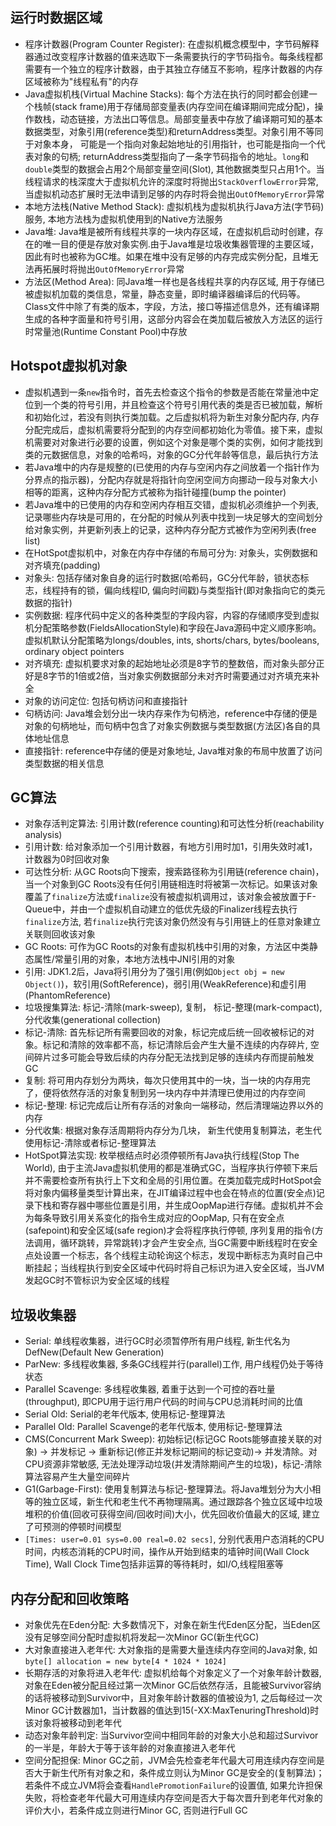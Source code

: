 ## 运行时数据区域
- 程序计数器(Program Counter Register): 在虚拟机概念模型中，字节码解释器通过改变程序计数器的值来选取下一条需要执行的字节码指令。每条线程都需要有一个独立的程序计数器，由于其独立存储互不影响，程序计数器的内存区域被称为"线程私有"的内存
- Java虚拟机栈(Virtual Machine Stacks): 每个方法在执行的同时都会创建一个栈帧(stack frame)用于存储局部变量表(内存空间在编译期间完成分配)，操作数栈，动态链接，方法出口等信息。局部变量表中存放了编译期可知的基本数据类型，对象引用(reference类型)和returnAddress类型。对象引用不等同于对象本身， 可能是一个指向对象起始地址的引用指针，也可能是指向一个代表对象的句柄; returnAddress类型指向了一条字节码指令的地址。`long`和`double`类型的数据会占用2个局部变量空间(Slot), 其他数据类型只占用1个。当线程请求的栈深度大于虚拟机允许的深度时将抛出`StackOverflowError`异常, 当虚拟机动态扩展时无法申请到足够的内存时将会抛出`OutOfMemoryError`异常
- 本地方法栈(Native Method Stack): 虚拟机栈为虚拟机执行Java方法(字节码)服务, 本地方法栈为虚拟机使用到的Native方法服务
- Java堆: Java堆是被所有线程共享的一块内存区域，在虚拟机启动时创建，存在的唯一目的便是存放对象实例.由于Java堆是垃圾收集器管理的主要区域，因此有时也被称为GC堆。如果在堆中没有足够的内存完成实例分配，且堆无法再拓展时将抛出`OutOfMemoryError`异常
- 方法区(Method Area): 同Java堆一样也是各线程共享的内存区域, 用于存储已被虚拟机加载的类信息，常量，静态变量，即时编译器编译后的代码等。Class文件中除了有类的版本，字段，方法，接口等描述信息外，还有编译期生成的各种字面量和符号引用，这部分内容会在类加载后被放入方法区的运行时常量池(Runtime Constant Pool)中存放

## Hotspot虚拟机对象
- 虚拟机遇到一条`new`指令时，首先去检查这个指令的参数是否能在常量池中定位到一个类的符号引用，并且检查这个符号引用代表的类是否已被加载，解析和初始化过，若没有则执行类加载。之后虚拟机将为新生对象分配内存, 内存分配完成后，虚拟机需要将分配到的内存空间都初始化为零值。接下来，虚拟机需要对对象进行必要的设置，例如这个对象是哪个类的实例，如何才能找到类的元数据信息，对象的哈希吗，对象的GC分代年龄等信息，最后执行<init>方法
- 若Java堆中的内存是规整的(已使用的内存与空闲内存之间放着一个指针作为分界点的指示器)，分配内存就是将指针向空闲空间方向挪动一段与对象大小相等的距离，这种内存分配方式被称为指针碰撞(bump the pointer)
- 若Java堆中的已使用的内存和空闲内存相互交错，虚拟机必须维护一个列表, 记录哪些内存块是可用的，在分配的时候从列表中找到一块足够大的空间划分给对象实例，并更新列表上的记录，这种内存分配方式被作为空闲列表(free list)
- 在HotSpot虚拟机中，对象在内存中存储的布局可分为: 对象头，实例数据和对齐填充(padding)
- 对象头: 包括存储对象自身的运行时数据(哈希码，GC分代年龄，锁状态标志，线程持有的锁，偏向线程ID, 偏向时间戳)与类型指针(即对象指向它的类元数据的指针)
- 实例数据: 程序代码中定义的各种类型的字段内容，内容的存储顺序受到虚拟机分配策略参数(FieldsAllocationStyle)和字段在Java源码中定义顺序影响。虚拟机默认分配策略为longs/doubles, ints, shorts/chars, bytes/booleans, ordinary object pointers
- 对齐填充: 虚拟机要求对象的起始地址必须是8字节的整数倍，而对象头部分正好是8字节的1倍或2倍，当对象实例数据部分未对齐时需要通过对齐填充来补全
- 对象的访问定位: 包括句柄访问和直接指针
- 句柄访问: Java堆会划分出一块内存来作为句柄池，reference中存储的便是对象的句柄地址，而句柄中包含了对象实例数据与类型数据(方法区)各自的具体地址信息
- 直接指针: reference中存储的便是对象地址, Java堆对象的布局中放置了访问类型数据的相关信息

## GC算法
- 对象存活判定算法: 引用计数(reference counting)和可达性分析(reachability analysis)
- 引用计数: 给对象添加一个引用计数器，有地方引用时加1，引用失效时减1，计数器为0时回收对象
- 可达性分析: 从GC Roots向下搜索，搜索路径称为引用链(reference chain)，当一个对象到GC Roots没有任何引用链相连时将被第一次标记。如果该对象覆盖了`finalize`方法或`finalize`没有被虚拟机调用过，该对象会被放置于F-Queue中，并由一个虚拟机自动建立的低优先级的Finalizer线程去执行`finalize`方法, 若`finalize`执行完该对象仍然没有与引用链上的任意对象建立关联则回收该对象
- GC Roots: 可作为GC Roots的对象有虚拟机栈中引用的对象，方法区中类静态属性/常量引用的对象，本地方法栈中JNI引用的对象
- 引用: JDK1.2后，Java将引用分为了强引用(例如`Object obj = new Object()`)，软引用(SoftReference)，弱引用(WeakReference)和虚引用(PhantomReference)
- 垃圾搜集算法: 标记-清除(mark-sweep), 复制， 标记-整理(mark-compact), 分代收集(generational collection)
- 标记-清除: 首先标记所有需要回收的对象，标记完成后统一回收被标记的对象。标记和清除的效率都不高，标记清除后会产生大量不连续的内存碎片, 空间碎片过多可能会导致后续的内存分配无法找到足够的连续内存而提前触发GC
- 复制: 将可用内存划分为两块，每次只使用其中的一块，当一块的内存用完了，便将依然存活的对象复制到另一块内存中并清理已使用过的内存空间
- 标记-整理: 标记完成后让所有存活的对象向一端移动，然后清理端边界以外的内存
- 分代收集: 根据对象存活周期将内存分为几块， 新生代使用复制算法，老生代使用标记-清除或者标记-整理算法
- HotSpot算法实现: 枚举根结点时必须停顿所有Java执行线程(Stop The World), 由于主流Java虚拟机使用的都是准确式GC，当程序执行停顿下来后并不需要检查所有执行上下文和全局的引用位置。在类加载完成时HotSpot会将对象内偏移量类型计算出来，在JIT编译过程中也会在特点的位置(安全点)记录下栈和寄存器中哪些位置是引用，并生成OopMap进行存储。虚拟机并不会为每条导致引用关系变化的指令生成对应的OopMap, 只有在安全点(safepoint)和安全区域(safe region)才会将程序执行停顿, 序列复用的指令(方法调用，循环跳转，异常跳转)才会产生安全点, 当GC需要中断线程时在安全点处设置一个标志，各个线程主动轮询这个标志，发现中断标志为真时自己中断挂起；当线程执行到安全区域中代码时将自己标识为进入安全区域，当JVM发起GC时不管标识为安全区域的线程

## 垃圾收集器
- Serial: 单线程收集器，进行GC时必须暂停所有用户线程, 新生代名为DefNew(Default New Generation)
- ParNew: 多线程收集器, 多条GC线程并行(parallel)工作, 用户线程仍处于等待状态
- Parallel Scavenge: 多线程收集器, 着重于达到一个可控的吞吐量(throughput), 即CPU用于运行用户代码的时间与CPU总消耗时间的比值
- Serial Old: Serial的老年代版本, 使用标记-整理算法
- Parallel Old: Parallel Scavenge的老年代版本, 使用标记-整理算法
- CMS(Concurrent Mark Sweep): 初始标记(标记GC Roots能够直接关联的对象) -> 并发标记 -> 重新标记(修正并发标记期间的标记变动)-> 并发清除。对CPU资源非常敏感, 无法处理浮动垃圾(并发清除期间产生的垃圾)，标记-清除算法容易产生大量空间碎片
- G1(Garbage-First): 使用复制算法与标记-整理算法。将Java堆划分为大小相等的独立区域，新生代和老生代不再物理隔离。通过跟踪各个独立区域中垃圾堆积的价值(回收可获得空间/回收时间)大小，优先回收价值最大的区域, 建立了可预测的停顿时间模型
- `[Times: user=0.01 sys=0.00 real=0.02 secs]`, 分别代表用户态消耗的CPU时间，内核态消耗的CPU时间，操作从开始到结束的墙钟时间(Wall Clock Time), Wall Clock Time包括非运算的等待耗时，如I/O,线程阻塞等

## 内存分配和回收策略
- 对象优先在Eden分配: 大多数情况下，对象在新生代Eden区分配，当Eden区没有足够空间分配时虚拟机将发起一次Minor GC(新生代GC)
- 大对象直接进入老年代: 大对象指的是需要大量连续内存空间的Java对象, 如`byte[] allocation = new byte[4 * 1024 * 1024]`
- 长期存活的对象将进入老年代: 虚拟机给每个对象定义了一个对象年龄计数器, 对象在Eden被分配且经过第一次Minor GC后依然存活，且能被Survivor容纳的话将被移动到Survivor中，且对象年龄计数器的值被设为1, 之后每经过一次Minor GC计数器加1，当计数器的值达到15(-XX:MaxTenuringThreshold)时该对象将被移动到老年代
- 动态对象年龄判定: 当Survivor空间中相同年龄的对象大小总和超过Survivor的一半是，年龄大于等于该年龄的对象直接进入老年代
- 空间分配担保: Minor GC之前，JVM会先检查老年代最大可用连续内存空间是否大于新生代所有对象之和，条件成立则认为Minor GC是安全的(复制算法)；若条件不成立JVM将会查看`HandlePromotionFailure`的设置值, 如果允许担保失败，将检查老年代最大可用连续内存空间是否大于每次晋升到老年代对象的评价大小，若条件成立则进行Minor GC, 否则进行Full GC
